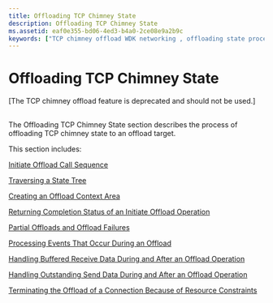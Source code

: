 ```yaml
---
title: Offloading TCP Chimney State
description: Offloading TCP Chimney State
ms.assetid: eaf0e355-bd06-4ed3-b4a0-2ce08e9a2b9c
keywords: ["TCP chimney offload WDK networking , offloading state process", "chimney offload WDK networking , offloading state process", "offload state WDK TCP chimney offload , offloading process", "offloading state process WDK TCP chimney offload", "state offloading process WDK TCP chimney offload"]
---
```


# Offloading TCP Chimney State


\[The TCP chimney offload feature is deprecated and should not be used.\]

## <a href="" id="ddk-offloading-tcp-chimney-state-ng"></a>


The Offloading TCP Chimney State section describes the process of offloading TCP chimney state to an offload target.

This section includes:

[Initiate Offload Call Sequence](initiate-offload-call-sequence.md)

[Traversing a State Tree](traversing-a-state-tree.md)

[Creating an Offload Context Area](creating-an-offload-context-area.md)

[Returning Completion Status of an Initiate Offload Operation](returning-completion-status-of-an-initiate-offload-operation.md)

[Partial Offloads and Offload Failures](partial-offloads-and-offload-failures.md)

[Processing Events That Occur During an Offload](processing-events-that-occur-during-an-offload.md)

[Handling Buffered Receive Data During and After an Offload Operation](handling-buffered-receive-data-during-and-after-an-offload-operation.md)

[Handling Outstanding Send Data During and After an Offload Operation](handling-outstanding-send-data-during-and-after-an-offload-operation.md)

[Terminating the Offload of a Connection Because of Resource Constraints](terminating-the-offload-of-a-connection-because-of-resource-constraint.md)

 

 





